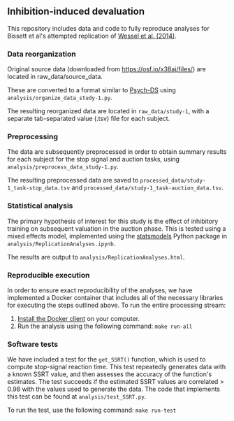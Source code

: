 ## Inhibition-induced devaluation

This repository includes data and code to fully reproduce analyses for Bissett et al's attempted replication of [Wessel et al. (2014)](https://pubmed.ncbi.nlm.nih.gov/25313953/).


### Data reorganization

Original source data (downloaded from https://osf.io/x38aj/files/) are located in raw_data/source_data.

These are converted to a format similar to [Psych-DS](https://psych-ds.github.io/) using ```analysis/organize_data_study-1.py```.

The resulting reorganized data are located in ```raw_data/study-1```, with a separate tab-separated value (.tsv) file for each subject.

### Preprocessing

The data are subsequently preprocessed in order to obtain summary results for each subject for the stop signal and auction tasks, using ```analysis/preprocess_data_study-1.py```.

The resulting preprocessed data are saved to ```processed_data/study-1_task-stop_data.tsv``` and ```processed_data/study-1_task-auction_data.tsv```.

### Statistical analysis

The primary hypothesis of interest for this study is the effect of inhibitory training on subsequent valuation in the auction phase.  This is tested using a mixed effects model, implemented using the [statsmodels](https://www.statsmodels.org/stable/index.html) Python package in ```analysis/ReplicationAnalyses.ipynb```.

The results are output to ```analysis/ReplicationAnalyses.html```.

### Reproducible execution

In order to ensure exact reproducibility of the analyses, we have implemented a Docker container that includes all of the necessary libraries for executing the steps outlined above.  To run the entire processing stream:

1. [Install the Docker client](https://docs.docker.com/get-docker/) on your computer.
2. Run the analysis using the following command: ```make run-all```


### Software tests

We have included a test for the ```get_SSRT()``` function, which is used to compute stop-signal reaction time.  This test repeatedly generates data with a known SSRT value, and then assesses the accuracy of the function's estimates.  The test succeeds if the estimated SSRT values are correlated > 0.98 with the values used to generate the data.  The code that implements this test can be found at ```analysis/test_SSRT.py```.

To run the test, use the following command: ```make run-test```
